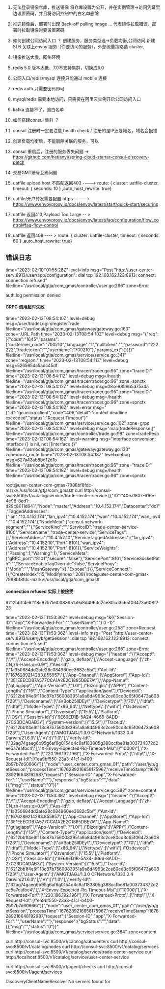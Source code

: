 1. 无法登录镜像仓库，推送镜像
	将仓库设置为公开，并在实例管理->访问凭证里边设置密码，并且将访问控制中的白名单删除

2. 推送镜像后，部署时出现 Back-off pulling image ...
	代表镜像拉取错误，部署时拉取镜像时要设置密码

3. 如何创建公网访问入口 ？
   创建服务，服务类型选->负载均衡,公网访问 新建SLB 关联上envoy 服务（你要访问的服务），外部流量策略选 cluster,
   
4. 镜像推送太慢，网络环境
5. redis 5.0 版本太低，7.0不支持集群，切换成6.0
6. 公网入口/redis/mysql 连接只能通过 mobile 连接
7. redis auth 只需要密码即可
8. mysql/redis 需要本地访问，只需要在阿里云实例开启公网访问入口
9. kafka 连接不了，追白名单
10. 如何搭建consul 集群 ？
11. consul 注册时一定要注意 health check / 注册的是IP还是域名，域名会报错
12. 创建负载均衡后，不能删除关联的服务，可以
13. consul 重启后，注册的服务丢失问题 -> https://github.com/hetianyi/spring-cloud-starter-consul-discovery-patch
14. 交易GMT账号互踢问题
15. uatfile upload host 不匹配返回403   ---->  route: { cluster: uatfile-cluster, timeout: { seconds: 10 } ,auto_host_rewrite: true}
16. uatfile/开户转发需要配置 https -----> https://www.envoyproxy.io/docs/envoy/latest/start/quick-start/securing
17. uatfile 返回413,Payload Too Large -- > https://www.envoyproxy.io/docs/envoy/latest/faq/configuration/flow_control#faq-flow-control
18. uatfile 返回408 ---- >  route: { cluster: uatfile-cluster, timeout: { seconds: 60 } ,auto_host_rewrite: true}


## 错误日志
time="2023-02-10T01:55:28Z" level=info msg="Post \"http://user-center-serv:8913/user/app/configuration\": dial tcp 192.168.162.123:8913: connect: connection refused" file:line="/usr/local/gtja/com_gmas/controller/user.go:266" zone=Error

auth.log permission denied

#### GRPC 调用超时失败
time="2023-02-13T08:54:10Z" level=debug msg=/user/tradeLogin/registerTrade file:line="/usr/local/gtja/com_gmas/gateway/gateway.go:163" zone=r.URL.Path
time="2023-02-13T08:54:10Z" level=debug msg="{\"req\":[{\"code\":\"1645\",\"params\":{\"custermer_code\":\"700210\",\"language\":\"1\",\"nulltoken\":\"\",\"password\":\"222222\",\"tradetoken\":\"\",\"username\":\"700210\"},\"params_ext\":{}}]}" file:line="/usr/local/gtja/com_gmas/service/service.go:341" zone="reqjson:"
time="2023-02-13T08:54:11Z" level=debug msg=526565da5adc45df file:line="/usr/local/gtja/com_gmas/tracer/tracer.go:95" zone="traceID:"
time="2023-02-13T08:54:11Z" level=debug msg=/health file:line="/usr/local/gtja/com_gmas/tracer/tracer.go:96" zone=spnctx
time="2023-02-13T08:54:12Z" level=debug msg=08ce985965d75a4a file:line="/usr/local/gtja/com_gmas/tracer/tracer.go:95" zone="traceID:"
time="2023-02-13T08:54:12Z" level=debug msg=/health file:line="/usr/local/gtja/com_gmas/tracer/tracer.go:96" zone=spnctx
time="2023-02-13T08:54:16Z" level=error msg="{\"id\":\"go.micro.client\",\"code\":408,\"detail\":\"context deadline exceeded\",\"status\":\"Request Timeout\"}" file:line="/usr/local/gtja/com_gmas/service/service.go:162" zone=grpc
time="2023-02-13T08:54:16Z" level=debug msg="map[tradeResponse:<nil>]" file:line="/usr/local/gtja/com_gmas/controller/trade.go:98" zone=tradeResp
time="2023-02-13T08:54:16Z" level=warning msg="interface conversion: interface {} is nil, not []interface {}" file:line="/usr/local/gtja/com_gmas/gateway/gateway.go:133" zone=busi_route
time="2023-02-13T08:54:18Z" level=debug msg=627a43ab8bd12d1b file:line="/usr/local/gtja/com_gmas/tracer/tracer.go:95" zone="traceID:"
time="2023-02-13T08:54:18Z" level=debug msg=/health file:line="/usr/local/gtja/com_gmas/tracer/tracer.go:96" zone=spnctx

root@user-center-com-gmas-7988bf8fdc-mzrkv:/usr/local/gtja/com_gmas# curl http://consul-svc:8500/v1/catalog/service/trade-center-service
[{"ID":"40ea1807-616e-4e96-8ed1-d29c8011d641","Node":"master","Address":"10.4.152.174","Datacenter":"dc1","TaggedAddresses":{"lan":"10.4.152.174","lan_ipv4":"10.4.152.174","wan":"10.4.152.174","wan_ipv4":"10.4.152.174"},"NodeMeta":{"consul-network-segment":""},"ServiceKind":"","ServiceID":"trade-center-service-8100","ServiceName":"trade-center-service","ServiceTags":[],"ServiceAddress":"10.4.152.10","ServiceTaggedAddresses":{"lan_ipv4":{"Address":"10.4.152.10","Port":8101},"wan_ipv4":{"Address":"10.4.152.10","Port":8101}},"ServiceWeights":{"Passing":1,"Warning":1},"ServiceMeta":{"gRPC_port":"8101","secure":"false"},"ServicePort":8101,"ServiceSocketPath":"","ServiceEnableTagOverride":false,"ServiceProxy":{"Mode":"","MeshGateway":{},"Expose":{}},"ServiceConnect":{},"CreateIndex":15,"ModifyIndex":208}]root@user-center-com-gmas-7988bf8fdc-mzrkv:/usr/local/gtja/com_gmas# 

#### connection refused 实际上被接受
6212bb1f4e6f118c87b7560083951a9a8d4963c2ce80cd3c65f06473a608f723

time="2023-02-13T11:53:36Z" level=debug msg="&{{\"Session-ID\":\"app\",\"X-Forwarded-For\":\"\",\"userName\":\"\"} 0 -1}" file:line="/usr/local/gtja/com_gmas/controller/user.go:258" zone=Request
time="2023-02-13T11:53:36Z" level=info msg="Post \"http://user-center-serv:8913/user/jyb/getSession\": dial tcp 192.168.162.123:8913: connect: connection refused" file:line="/usr/local/gtja/com_gmas/controller/user.go:266" zone=Error
time="2023-02-13T11:53:36Z" level=debug msg="{\"header\":\"{\\\"Accept\\\":[\\\"*/*\\\"],\\\"Accept-Encoding\\\":[\\\"gzip, deflate\\\"],\\\"Accept-Language\\\":[\\\"zh-CN,zh-Hans;q=0.9\\\"],\\\"Aes-Id\\\":[\\\"1a350684dd2afe28c084960ee3682c5b\\\"],\\\"Ant-Id\\\":[\\\"1676289214283.855957\\\"],\\\"App-Channel\\\":[\\\"AppStore\\\"],\\\"App-Id\\\":[\\\"3E1EEECDB7A577CCA1A2E2C1885DBE7A\\\"],\\\"App-Name\\\":[\\\"gtjagjapp\\\"],\\\"App-Version\\\":[\\\"1.0\\\"],\\\"Bizorigin\\\":[\\\"APP\\\"],\\\"Content-Length\\\":[\\\"15\\\"],\\\"Content-Type\\\":[\\\"application/json\\\"],\\\"Deviceid\\\":[\\\"6212bb1f4e6f118c87b7560083951a9a8d4963c2ce80cd3c65f06473a608f723\\\"],\\\"Devicename\\\":[\\\"aVBob25lIDEy\\\"],\\\"Devicetype\\\":[\\\"70\\\"],\\\"Idfa\\\":[\\\"idfa\\\"],\\\"Model-Type\\\":[\\\"x86_64\\\"],\\\"Nettype\\\":[\\\"wifi\\\"],\\\"Osdevice\\\":[\\\"iPhone Simulator\\\"],\\\"Osversion\\\":[\\\"15.5\\\"],\\\"Platform\\\":[\\\"IOS\\\"],\\\"Session-Id\\\":[\\\"9E69ED1B-5A24-4666-8ADD-27C23DCADAB3\\\"],\\\"System-Version\\\":[\\\"15.5\\\"],\\\"Traceid\\\":[\\\"6212bb1f4e6f118c87b7560083951a9a8d4963c2ce80cd3c65f06473a608f723\\\"],\\\"User-Agent\\\":[\\\"AMGTJAGJ/1.3.0 CFNetwork/1333.0.4 Darwin/21.6.0\\\"],\\\"V\\\":[\\\"1.0\\\"],\\\"Verify-Id\\\":[\\\"32ag74gaeg6b95g6af6g0154d4c9af183805g388ccfbe81a003734372d2ee5a7eafbc4\\\"],\\\"X-Envoy-Expected-Rq-Timeout-Ms\\\":[\\\"10000\\\"],\\\"X-Forwarded-For\\\":[\\\"220.196.192.196\\\"],\\\"X-Forwarded-Proto\\\":[\\\"http\\\"],\\\"X-Request-Id\\\":[\\\"ea9bf550-23a3-41c1-b400-2b97b7d60666\\\"]}\",\"node\":\"user_center_com_gmas_01\",\"path\":\"/user/jyb/getSession\",\"processTime\":1676289216658175967,\"receiveTimeStamp\":1676289216648192987,\"request\":{\"Session-ID\":\"app\",\"X-Forwarded-For\":\"\",\"userName\":\"\"},\"response\":{\"bgStatus\":\"\",\"data\":{},\"msg\":\"\",\"status\":\"0\"}}" file:line="/usr/local/gtja/com_gmas/service/service.go:382" zone=content
time="2023-02-13T11:53:36Z" level=debug msg="{\"header\":\"{\\\"Accept\\\":[\\\"*/*\\\"],\\\"Accept-Encoding\\\":[\\\"gzip, deflate\\\"],\\\"Accept-Language\\\":[\\\"zh-CN,zh-Hans;q=0.9\\\"],\\\"Aes-Id\\\":[\\\"1a350684dd2afe28c084960ee3682c5b\\\"],\\\"Ant-Id\\\":[\\\"1676289214283.855957\\\"],\\\"App-Channel\\\":[\\\"AppStore\\\"],\\\"App-Id\\\":[\\\"3E1EEECDB7A577CCA1A2E2C1885DBE7A\\\"],\\\"App-Name\\\":[\\\"gtjagjapp\\\"],\\\"App-Version\\\":[\\\"1.0\\\"],\\\"Bizorigin\\\":[\\\"APP\\\"],\\\"Content-Length\\\":[\\\"15\\\"],\\\"Content-Type\\\":[\\\"application/json\\\"],\\\"Deviceid\\\":[\\\"6212bb1f4e6f118c87b7560083951a9a8d4963c2ce80cd3c65f06473a608f723\\\"],\\\"Devicename\\\":[\\\"aVBob25lIDEy\\\"],\\\"Devicetype\\\":[\\\"70\\\"],\\\"Idfa\\\":[\\\"idfa\\\"],\\\"Model-Type\\\":[\\\"x86_64\\\"],\\\"Nettype\\\":[\\\"wifi\\\"],\\\"Osdevice\\\":[\\\"iPhone Simulator\\\"],\\\"Osversion\\\":[\\\"15.5\\\"],\\\"Platform\\\":[\\\"IOS\\\"],\\\"Session-Id\\\":[\\\"9E69ED1B-5A24-4666-8ADD-27C23DCADAB3\\\"],\\\"System-Version\\\":[\\\"15.5\\\"],\\\"Traceid\\\":[\\\"6212bb1f4e6f118c87b7560083951a9a8d4963c2ce80cd3c65f06473a608f723\\\"],\\\"User-Agent\\\":[\\\"AMGTJAGJ/1.3.0 CFNetwork/1333.0.4 Darwin/21.6.0\\\"],\\\"V\\\":[\\\"1.0\\\"],\\\"Verify-Id\\\":[\\\"32ag74gaeg6b95g6af6g0154d4c9af183805g388ccfbe81a003734372d2ee5a7eafbc4\\\"],\\\"X-Envoy-Expected-Rq-Timeout-Ms\\\":[\\\"10000\\\"],\\\"X-Forwarded-For\\\":[\\\"220.196.192.196\\\"],\\\"X-Forwarded-Proto\\\":[\\\"http\\\"],\\\"X-Request-Id\\\":[\\\"ea9bf550-23a3-41c1-b400-2b97b7d60666\\\"]}\",\"node\":\"user_center_com_gmas_01\",\"path\":\"/user/jyb/getSession\",\"processTime\":1676289216658175967,\"receiveTimeStamp\":1676289216648192987,\"request\":{\"Session-ID\":\"app\",\"X-Forwarded-For\":\"\",\"userName\":\"\"},\"response\":{\"bgStatus\":\"\",\"data\":{},\"msg\":\"\",\"status\":\"0\"}}" file:line="/usr/local/gtja/com_gmas/service/service.go:384" zone=content




curl http://consul-svc:8500/v1/catalog/datacenters
curl http://consul-svc:8500/v1/catalog/nodes
curl http://consul-svc:8500/v1/catalog/services
curl http://consul-svc:8500/v1/catalog/service/trade-center-service
curl http://localhost:8500/v1/catalog/service/user-center-service

curl http://consul-svc:8500/v1/agent/checks
curl http://consul-svc:8500/v1/agent/services



DiscoveryClientNameResolver No servers found for